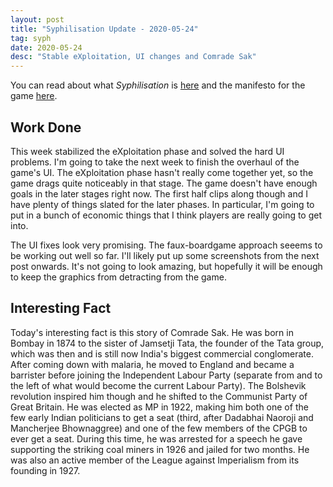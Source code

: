 ```yaml
---
layout: post
title: "Syphilisation Update - 2020-05-24"
tag: syph
date: 2020-05-24
desc: "Stable eXploitation, UI changes and Comrade Sak"
---
```



You can read about what *Syphilisation* is [here](/blog/syph/announce) and the manifesto for the game [here](/blog/syph/newManifesto).

## Work Done

This week stabilized the eXploitation phase and solved the hard UI problems. I'm going to take the next week to finish the overhaul of the game's UI. The eXploitation phase hasn't really come together yet, so the game drags quite noticeably in that stage. The game doesn't have enough goals in the later stages right now. The first half clips along though and I have plenty of things slated for the later phases. In particular, I'm going to put in a bunch of economic things that I think players are really going to get into.


The UI fixes look very promising. The faux-boardgame approach seeems to be working out well so far. I'll likely put up some screenshots from the next post onwards. It's not going to look amazing, but hopefully it will be enough to keep the graphics from detracting from the game.

## Interesting Fact

Today's interesting fact is this story of Comrade Sak. He was born in Bombay in 1874 to the sister of Jamsetji Tata, the founder of the Tata group, which was then and is still now India's biggest commercial conglomerate. After coming down with malaria, he moved to England and became a barrister before joining the Independent Labour Party (separate from and to the left of what would become the current Labour Party). The Bolshevik revolution inspired him though and he shifted to the Communist Party of Great Britain. He was elected as MP in 1922, making him both one of the few early Indian politicians to get a seat (third, after Dadabhai Naoroji and Mancherjee Bhownaggree) and one of the few members of the CPGB to ever get a seat. During this time, he was arrested for a speech he gave supporting the striking coal miners in 1926 and jailed for two months. He was also an active member of the League against Imperialism from its founding in 1927.

